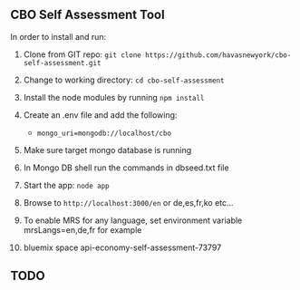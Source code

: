 ## CBO Self Assessment Tool

In order to install and run:

1. Clone from GIT repo: `git clone https://github.com/havasnewyork/cbo-self-assessment.git`

2. Change to working directory: `cd cbo-self-assessment`

3. Install the node modules by running `npm install`

4. Create an .env file and add the following:

    * `mongo_uri=mongodb://localhost/cbo`

5. Make sure target mongo database is running

6. In Mongo DB shell run the commands in dbseed.txt file

7. Start the app: `node app`

8. Browse to `http://localhost:3000/en` or de,es,fr,ko etc...

9. To enable MRS for any language, set environment variable mrsLangs=en,de,fr for example

10. bluemix space  api-economy-self-assessment-73797
## TODO
